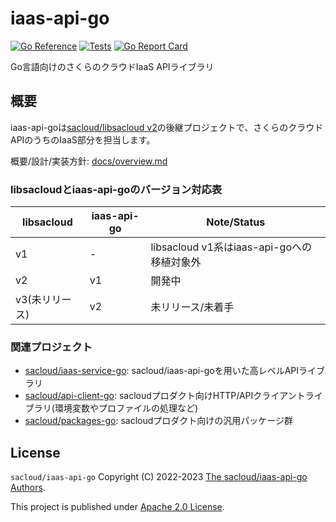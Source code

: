 # iaas-api-go

[![Go Reference](https://pkg.go.dev/badge/github.com/sacloud/iaas-api-go.svg)](https://pkg.go.dev/github.com/sacloud/iaas-api-go)
[![Tests](https://github.com/sacloud/iaas-api-go/workflows/Tests/badge.svg)](https://github.com/sacloud/iaas-api-go/actions/workflows/tests.yaml)
[![Go Report Card](https://goreportcard.com/badge/github.com/sacloud/iaas-api-go)](https://goreportcard.com/report/github.com/sacloud/iaas-api-go)

Go言語向けのさくらのクラウドIaaS APIライブラリ

## 概要

iaas-api-goは[sacloud/libsacloud v2](https://github.com/sacloud/libsacloud)の後継プロジェクトで、さくらのクラウド APIのうちのIaaS部分を担当します。

概要/設計/実装方針: [docs/overview.md](https://github.com/sacloud/iaas-api-go/blob/main/docs/design/overview.md)

### libsacloudとiaas-api-goのバージョン対応表

| libsacloud | iaas-api-go | Note/Status                       |
|------------|-------------|-----------------------------------|
| v1         | -           | libsacloud v1系はiaas-api-goへの移植対象外 |
| v2         | v1          | 開発中                               |
| v3(未リリース)  | v2          | 未リリース/未着手                         |


### 関連プロジェクト

- [sacloud/iaas-service-go](https://github.com/sacloud/iaas-service-go): sacloud/iaas-api-goを用いた高レベルAPIライブラリ
- [sacloud/api-client-go](https://github.com/sacloud/api-client-go): sacloudプロダクト向けHTTP/APIクライアントライブラリ(環境変数やプロファイルの処理など)
- [sacloud/packages-go](https://github.com/sacloud/packages-go): sacloudプロダクト向けの汎用パッケージ群

## License

`sacloud/iaas-api-go` Copyright (C) 2022-2023 [The sacloud/iaas-api-go Authors](AUTHORS).

This project is published under [Apache 2.0 License](LICENSE).
